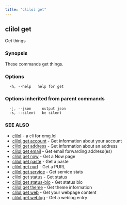 ```yaml
---
title: "clilol get"
---
```

## clilol get

Get things

### Synopsis

These commands get things.

### Options

```
  -h, --help   help for get
```

### Options inherited from parent commands

```
  -j, --json     output json
  -s, --silent   be silent
```

### SEE ALSO

* [clilol](clilol.md)	 - a cli for omg.lol
* [clilol get account](clilol_get_account.md)	 - Get information about your account
* [clilol get address](clilol_get_address.md)	 - Get information about an address
* [clilol get email](clilol_get_email.md)	 - Get email forwarding address(es)
* [clilol get now](clilol_get_now.md)	 - Get a Now page
* [clilol get paste](clilol_get_paste.md)	 - Get a paste
* [clilol get purl](clilol_get_purl.md)	 - Get a PURL
* [clilol get service](clilol_get_service.md)	 - Get service stats
* [clilol get status](clilol_get_status.md)	 - Get status
* [clilol get status-bio](clilol_get_status-bio.md)	 - Get status bio
* [clilol get theme](clilol_get_theme.md)	 - Get theme information
* [clilol get web](clilol_get_web.md)	 - Get your webpage content
* [clilol get weblog](clilol_get_weblog.md)	 - Get a weblog entry

